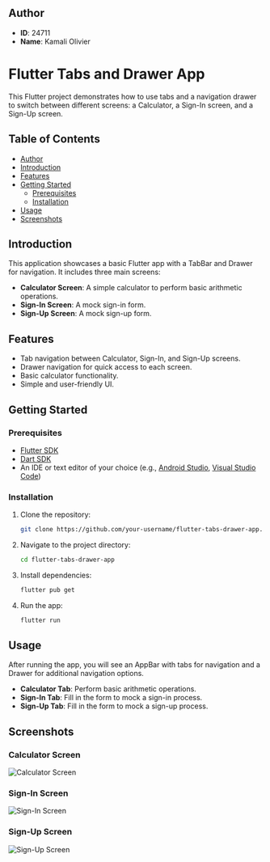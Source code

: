 ## Author

- **ID**: 24711
- **Name**: Kamali Olivier



# Flutter Tabs and Drawer App

This Flutter project demonstrates how to use tabs and a navigation drawer to switch between different screens: a Calculator, a Sign-In screen, and a Sign-Up screen.

## Table of Contents
- [Author](#author)
- [Introduction](#introduction)
- [Features](#features)
- [Getting Started](#getting-started)
  - [Prerequisites](#prerequisites)
  - [Installation](#installation)
- [Usage](#usage)
- [Screenshots](#screenshots)


## Introduction

This application showcases a basic Flutter app with a TabBar and Drawer for navigation. It includes three main screens:

- **Calculator Screen**: A simple calculator to perform basic arithmetic operations.
- **Sign-In Screen**: A mock sign-in form.
- **Sign-Up Screen**: A mock sign-up form.

## Features

- Tab navigation between Calculator, Sign-In, and Sign-Up screens.
- Drawer navigation for quick access to each screen.
- Basic calculator functionality.
- Simple and user-friendly UI.

## Getting Started

### Prerequisites

- [Flutter SDK](https://flutter.dev/docs/get-started/install)
- [Dart SDK](https://dart.dev/get-dart)
- An IDE or text editor of your choice (e.g., [Android Studio](https://developer.android.com/studio), [Visual Studio Code](https://code.visualstudio.com/))

### Installation

1. Clone the repository:

    ```sh
    git clone https://github.com/your-username/flutter-tabs-drawer-app.git
    ```

2. Navigate to the project directory:

    ```sh
    cd flutter-tabs-drawer-app
    ```

3. Install dependencies:

    ```sh
    flutter pub get
    ```

4. Run the app:

    ```sh
    flutter run
    ```

## Usage

After running the app, you will see an AppBar with tabs for navigation and a Drawer for additional navigation options.

- **Calculator Tab**: Perform basic arithmetic operations.
- **Sign-In Tab**: Fill in the form to mock a sign-in process.
- **Sign-Up Tab**: Fill in the form to mock a sign-up process.

## Screenshots


### Calculator Screen

![Calculator Screen](images/calculator.png)

### Sign-In Screen

![Sign-In Screen](images/sign_in.png)

### Sign-Up Screen

![Sign-Up Screen](images/sign_up.png)


